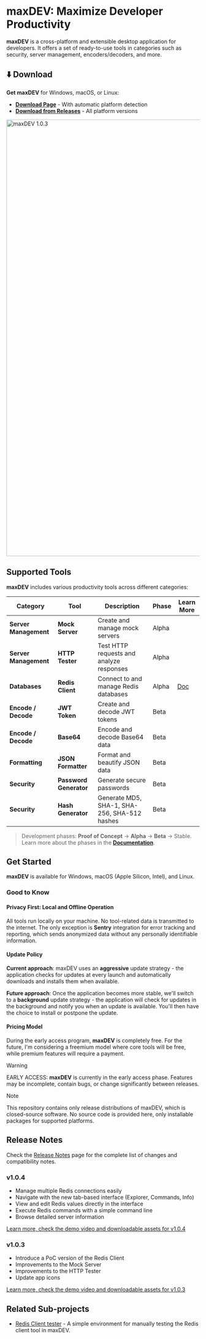 # maxDEV: Maximize Developer Productivity

**maxDEV** is a cross-platform and extensible desktop application for developers. It offers a set of ready-to-use tools in categories such as security, server management, encoders/decoders, and more.

## ⬇️ Download

**Get maxDEV** for Windows, macOS, or Linux:

- [**Download Page**](https://kenanbek.github.io/maxDEV/download.html) - With automatic platform detection
- [**Download from Releases**](https://github.com/KenanBek/maxDEV/releases) - All platform versions

<img width="1136" alt="maxDEV 1.0.3" src="https://github.com/user-attachments/assets/06c746d9-66f7-4fd4-9267-8cfc2b1bc629" />

## Supported Tools

**maxDEV** includes various productivity tools across different categories:

| Category              | Tool                   | Description                                  | Phase | Learn More                                 |
| --------------------- | ---------------------- | -------------------------------------------- | ----- | ------------------------------------------ |
| **Server Management** | **Mock Server**        | Create and manage mock servers               | Alpha |                                            |
| **Server Management** | **HTTP Tester**        | Test HTTP requests and analyze responses     | Alpha |                                            |
| **Databases**         | **Redis Client**       | Connect to and manage Redis databases        | Alpha | [Doc](https://maxdevapp.com/redis-client/) |
| **Encode / Decode**   | **JWT Token**          | Create and decode JWT tokens                 | Beta  |                                            |
| **Encode / Decode**   | **Base64**             | Encode and decode Base64 data                | Beta  |                                            |
| **Formatting**        | **JSON Formatter**     | Format and beautify JSON data                | Beta  |                                            |
| **Security**          | **Password Generator** | Generate secure passwords                    | Beta  |                                            |
| **Security**          | **Hash Generator**     | Generate MD5, SHA-1, SHA-256, SHA-512 hashes | Beta  |                                            |

> Development phases: **Proof of Concept** → **Alpha** → **Beta** → Stable. Learn more about the phases in the [**Documentation**](https://maxdevapp.com/devtools-lifecycle/).

## Get Started

**maxDEV** is available for Windows, macOS (Apple Silicon, Intel), and Linux.

### Good to Know

#### Privacy First: Local and Offline Operation

All tools run locally on your machine. No tool-related data is transmitted to the internet. The only exception is **Sentry** integration for error tracking and reporting, which sends anonymized data without any personally identifiable information.

#### Update Policy

**Current approach**: maxDEV uses an **aggressive** update strategy - the application checks for updates at every launch and automatically downloads and installs them when available.

**Future approach**: Once the application becomes more stable, we'll switch to a **background** update strategy - the application will check for updates in the background and notify you when an update is available. You'll then have the choice to install or postpone the update.

#### Pricing Model

During the early access program, **maxDEV** is completely free. For the future, I'm considering a freemium model where core tools will be free, while premium features will require a payment.

> [!WARNING]
> EARLY ACCESS: **maxDEV** is currently in the early access phase. Features may be incomplete, contain bugs, or change significantly between releases.

> [!NOTE]
> This repository contains only release distributions of maxDEV, which is closed-source software. No source code is provided here, only installable packages for supported platforms.

## Release Notes

Check the [Release Notes](https://maxdevapp.com/release-notes/) page for the complete list of changes and compatibility notes.

### v1.0.4

- Manage multiple Redis connections easily
- Navigate with the new tab-based interface (Explorer, Commands, Info)
- View and edit Redis values directly in the interface
- Execute Redis commands with a simple command line
- Browse detailed server information

[Learn more, check the demo video and downloadable assets for v1.0.4](https://maxdevapp.com/blog/maxdev-v1-0-4-beta-release/)

### v1.0.3

- Introduce a PoC version of the Redis Client
- Improvements to the Mock Server
- Improvements to the HTTP Tester
- Update app icons

[Learn more, check the demo video and downloadable assets for v1.0.3](https://maxdevapp.com/blog/maxdev-v1-0-3-beta-release/)

## Related Sub-projects

- [Redis Client tester](./redisclient/README.md) - A simple environment for manually testing the Redis client tool in maxDEV.
